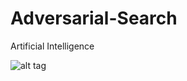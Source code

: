 # Adversarial-Search
Artificial Intelligence

![alt tag](http://simple.wikipedia.org/wiki/Mancala#/media/File:Wooden_Mancala_board.jpg)
